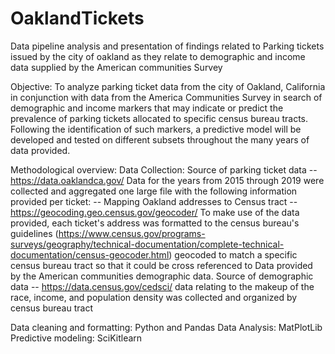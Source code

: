 # OaklandTickets
Data pipeline analysis and presentation of findings related to Parking tickets issued by the city of oakland as they relate to demographic and income data supplied by the American communities Survey

Objective:
To analyze parking ticket data from the city of Oakland, California in conjunction with data from the America Communities Survey in search of demographic and income markers that may indicate or predict the prevalence of parking tickets allocated to specific census bureau tracts. Following the identification of such markers, a predictive model will be developed and tested on different subsets throughout the many years of data provided.

Methodological overview:
Data Collection:
Source of parking ticket data -- https://data.oaklandca.gov/
    Data for the years from 2015 through 2019 were collected and aggregated one large file with the following information provided per ticket:
        --
Mapping Oakland addresses to Census tract --https://geocoding.geo.census.gov/geocoder/
    To make use of the data provided, each ticket's address was formatted to the census bureau's guidelines (https://www.census.gov/programs-surveys/geography/technical-documentation/complete-technical-documentation/census-geocoder.html) geocoded to match a specific census bureau tract so that it could be cross referenced to Data provided by the American communities demographic data.
Source of demographic data -- https://data.census.gov/cedsci/
    data relating to the makeup of the race, income, and population density was collected and organized by census bureau tract

Data cleaning and formatting: Python and Pandas
Data Analysis: MatPlotLib
Predictive modeling: SciKitlearn
